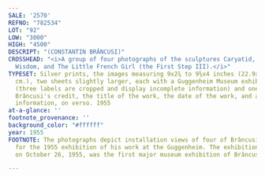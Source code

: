 ```yaml
---
SALE: '2570'
REFNO: "782534"
LOT: "92"
LOW: "3000"
HIGH: "4500"
DESCRIPT: "(CONSTANTIN BRÂNCUSI)"
CROSSHEAD: "<i>A group of four photographs of the sculptures Caryatid, The Sorceress,
  Wisdom, and The Little French Girl (the First Step III).</i>"
TYPESET: Silver prints, the images measuring 9x2¾ to 9⅜x4 inches (22.9x7 to 23.8x10.2
  cm.), two sheets slightly larger, each with a Guggenheim Museum exhibition label
  (three labels are cropped and display incomplete information) and one complete with
  Brâncusi's credit, the title of the work, the date of the work, and additional exhibition
  information, on verso. 1955
at-a-glance: ''
footnote_provenance: ''
background_color: "#ffffff"
year: 1955
FOOTNOTE: The photographs depict installation views of four of Brâncusi's sculptures
  for the 1955 exhibition of his work at the Guggenheim. The exhibition, which opened
  on October 26, 1955, was the first major museum exhibition of Brâncusi's work.

---
```

